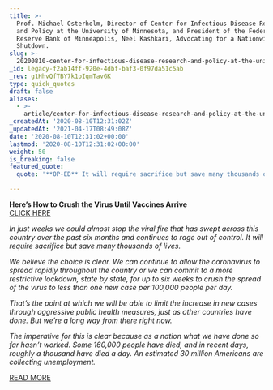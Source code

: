 ```yaml
---
title: >-
  Prof. Michael Osterholm, Director of Center for Infectious Disease Research
  and Policy at the University of Minnesota, and President of the Federal
  Reserve Bank of Minneapolis, Neel Kashkari, Advocating for a Nationwide 6-Week
  Shutdown.
slug: >-
  20200810-center-for-infectious-disease-research-and-policy-at-the-university-of-minnesota-prof-michael-osterholm-and-president-of-the-federal-reserve-bank-of-minneapolis-neel-kashkari
_id: legacy-f2ab14ff-920e-4dbf-baf3-0f97da51c5ab
_rev: g1HhvQfTBY7k1oIqmTavGK
type: quick_quotes
draft: false
aliases:
  - >-
    article/center-for-infectious-disease-research-and-policy-at-the-university-of-minnesota-prof-michael-osterholm-and-president-of-the-federal-reserve-bank-of-minneapolis-neel-kashkari/
_createdAt: '2020-08-10T12:31:02Z'
_updatedAt: '2021-04-17T08:49:08Z'
date: '2020-08-10T12:31:02+00:00'
lastmod: '2020-08-10T12:31:02+00:00'
weight: 50
is_breaking: false
featured_quote:
  quote: '**OP-ED** It will require sacrifice but save many thousands of lives.'

---
```

**Here’s How to Crush the Virus Until Vaccines Arrive**  
[CLICK HERE](https://www.nytimes.com/2020/08/07/opinion/coronavirus-lockdown-unemployment-death.html)

_In just weeks we could almost stop the viral fire that has swept across this country over the past six months and continues to rage out of control. It will require sacrifice but save many thousands of lives._

_We believe the choice is clear. We can continue to allow the coronavirus to spread rapidly throughout the country or we can commit to a more restrictive lockdown, state by state, for up to six weeks to crush the spread of the virus to less than one new case per 100,000 people per day._

_That’s the point at which we will be able to limit the increase in new cases through aggressive public health measures, just as other countries have done. But we’re a long way from there right now._

_The imperative for this is clear because as a nation what we have done so far hasn’t worked. Some 160,000 people have died, and in recent days, roughly a thousand have died a day. An estimated 30 million Americans are collecting unemployment._

[READ MORE](https://www.nytimes.com/2020/08/07/opinion/coronavirus-lockdown-unemployment-death.html)